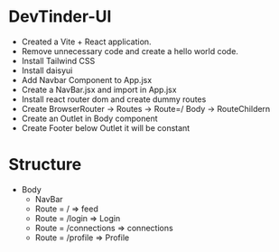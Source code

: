 # DevTinder-UI

-   Created a Vite + React application.
-   Remove unnecessary code and create a hello world code.
-   Install Tailwind CSS
-   Install daisyui
-   Add Navbar Component to App.jsx
-   Create a NavBar.jsx and import in App.jsx
-   Install react router dom and create dummy routes
-   Create BrowserRouter -> Routes -> Route=/ Body -> RouteChildern
-   Create an Outlet in Body component
-   Create Footer below Outlet it will be constant

# Structure

-   Body
    -   NavBar
    -   Route = / => feed
    -   Route = /login => Login
    -   Route = /connections => connections
    -   Route = /profile => Profile
